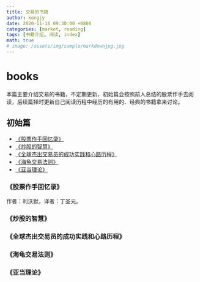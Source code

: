 ```yaml
---
title: 交易的书籍
author: kongjy
date: 2020-11-16 09:30:00 +0800
categories: [market, reading]
tags: [书籍介绍, 阅读, index]
math: true
# image: /assets/img/sample/markdownjpg.jpg
---
```


# books
本篇主要介绍交易的书籍，不定期更新，初始篇会按照前人总结的股票作手去阅读，后续篇择时更新自己阅读历程中经历的有用的、经典的书籍拿来讨论。

## 初始篇

- [《股票作手回忆录》](#股票作手回忆录)
- [《炒股的智慧》](#炒股的智慧)
- [《全球杰出交易员的成功实践和心路历程》](#全球杰出交易员的成功实践和心路历程)
- [《海龟交易法则》](#海龟交易法则)
- [《亚当理论》](#亚当理论)


### 《股票作手回忆录》
作者：利沃默，译者：丁圣元。

### 《炒股的智慧》

### 《全球杰出交易员的成功实践和心路历程》

### 《海龟交易法则》

### 《亚当理论》


